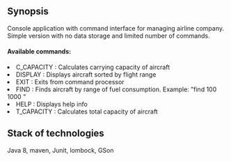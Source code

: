 ## Synopsis

Console application with command interface for managing airline company. Simple version with no data storage and limited number of commands.  

#### Available commands:
<li> 
C_CAPACITY     : Calculates carrying capacity of aircraft
</li>
<li>
DISPLAY        : Displays aircraft sorted by flight range
</li>
<li>
EXIT           : Exits from command processor
</li>
<li>
FIND           : Finds aircraft by range of fuel consumption. Example: "find 100 1000 "
</li>
<li>
HELP           : Displays help info
</li>
<li>
T_CAPACITY     : Calculates total capacity of aircraft
</li> 

## Stack of technologies

Java 8, maven, Junit, lombock, GSon
